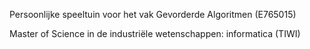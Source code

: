 Persoonlijke speeltuin voor het vak Gevorderde Algoritmen (E765015)

Master of Science in de industriële wetenschappen: informatica (TIWI)
